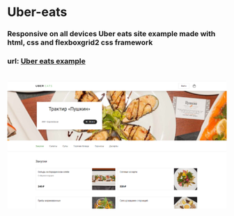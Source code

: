 # Uber-eats
### Responsive on all devices Uber eats site example made with html, css and flexboxgrid2 css framework <br>
### url: [Uber eats example](https://cute-sunburst-1990ab.netlify.app) <br><br>
![site](img/Screenshot_1.png)
